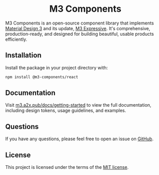 <h1 align="center">M3 Components</h1>

M3 Components is an open-source component library that implements [Material Design 3](https://m3.material.io) and its update, [M3 Expressive](https://m3.material.io/blog/building-with-m3-expressive). It's comprehensive, production-ready, and designed for building beautiful, usable products efficiently.

## Installation

Install the package in your project directory with:

```bash
npm install @m3-components/react
```

## Documentation

Visit [m3.a2x.pub/docs/getting-started](https://m3.a2x.pub/docs/getting-started) to view the full documentation, including design tokens, usage guidelines, and examples.

## Questions

If you have any questions, please feel free to open an issue on [GitHub](https://github.com/alikia2x/m3-components/issues).

## License

This project is licensed under the terms of the [MIT license](/LICENSE).
